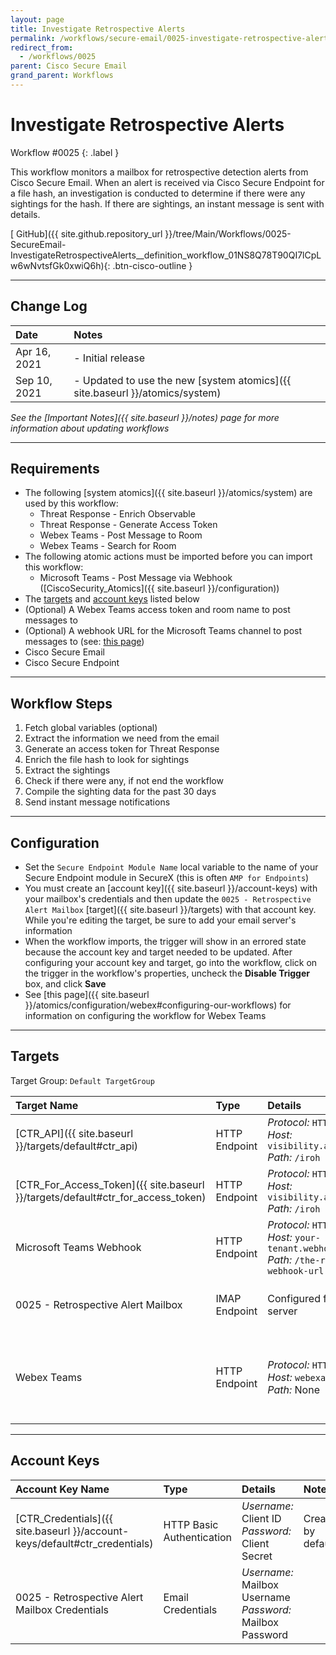 ```yaml
---
layout: page
title: Investigate Retrospective Alerts
permalink: /workflows/secure-email/0025-investigate-retrospective-alerts
redirect_from:
  - /workflows/0025
parent: Cisco Secure Email
grand_parent: Workflows
---
```


# Investigate Retrospective Alerts
<div markdown="1">
Workflow #0025
{: .label }
</div>

This workflow monitors a mailbox for retrospective detection alerts from Cisco Secure Email. When an alert is received via Cisco Secure Endpoint for a file hash, an investigation is conducted to determine if there were any sightings for the hash. If there are sightings, an instant message is sent with details.

[<i class="fab fa-github"></i> GitHub]({{ site.github.repository_url }}/tree/Main/Workflows/0025-SecureEmail-InvestigateRetrospectiveAlerts__definition_workflow_01NS8Q78T90QI7lCpLw6wNvtsfGk0xwiQ6h){: .btn-cisco-outline }

---

## Change Log

| Date | Notes |
|:-----|:------|
| Apr 16, 2021 | - Initial release |
| Sep 10, 2021 | - Updated to use the new [system atomics]({{ site.baseurl }}/atomics/system) |

_See the [Important Notes]({{ site.baseurl }}/notes) page for more information about updating workflows_

---

## Requirements
* The following [system atomics]({{ site.baseurl }}/atomics/system) are used by this workflow:
	* Threat Response - Enrich Observable
	* Threat Response - Generate Access Token
	* Webex Teams - Post Message to Room
	* Webex Teams - Search for Room
* The following atomic actions must be imported before you can import this workflow:
	* Microsoft Teams - Post Message via Webhook ([CiscoSecurity_Atomics]({{ site.baseurl }}/configuration))
* The [targets](#targets) and [account keys](#account-keys) listed below
* (Optional) A Webex Teams access token and room name to post messages to
* (Optional) A webhook URL for the Microsoft Teams channel to post messages to (see: [this page](https://docs.microsoft.com/en-us/microsoftteams/platform/webhooks-and-connectors/how-to/connectors-using#setting-up-a-custom-incoming-webhook))
* Cisco Secure Email
* Cisco Secure Endpoint

---

## Workflow Steps
1. Fetch global variables (optional)
1. Extract the information we need from the email
1. Generate an access token for Threat Response
1. Enrich the file hash to look for sightings
1. Extract the sightings
1. Check if there were any, if not end the workflow
1. Compile the sighting data for the past 30 days
1. Send instant message notifications

---

## Configuration
* Set the `Secure Endpoint Module Name` local variable to the name of your Secure Endpoint module in SecureX (this is often `AMP for Endpoints`)
* You must create an [account key]({{ site.baseurl }}/account-keys) with your mailbox's credentials and then update the `0025 - Retrospective Alert Mailbox` [target]({{ site.baseurl }}/targets) with that account key. While you're editing the target, be sure to add your email server's information
* When the workflow imports, the trigger will show in an errored state because the account key and target needed to be updated. After configuring your account key and target, go into the workflow, click on the trigger in the workflow's properties, uncheck the **Disable Trigger** box, and click **Save**
* See [this page]({{ site.baseurl }}/atomics/configuration/webex#configuring-our-workflows) for information on configuring the workflow for Webex Teams

---

## Targets
Target Group: `Default TargetGroup`

| Target Name | Type | Details | Account Keys | Notes |
|:------------|:-----|:--------|:-------------|:------|
| [CTR_API]({{ site.baseurl }}/targets/default#ctr_api) | HTTP Endpoint | _Protocol:_ `HTTPS`<br />_Host:_ `visibility.amp.cisco.com`<br />_Path:_ `/iroh` | None | Created by default |
| [CTR_For_Access_Token]({{ site.baseurl }}/targets/default#ctr_for_access_token) | HTTP Endpoint | _Protocol:_ `HTTPS`<br />_Host:_ `visibility.amp.cisco.com`<br />_Path:_ `/iroh` | CTR_Credentials | Created by default |
| Microsoft Teams Webhook | HTTP Endpoint | _Protocol:_ `HTTPS`<br />_Host:_ `your-tenant.webhook.office.com`<br />_Path:_ `/the-rest-of-the-webhook-url` | None | |
| 0025 - Retrospective Alert Mailbox | IMAP Endpoint | Configured for your IMAP server | 0025 - Retrospective Alert Mailbox Credentials | |
| Webex Teams | HTTP Endpoint | _Protocol:_ `HTTPS`<br />_Host:_ `webexapis.com`<br />_Path:_ None | None | Not necessary if Webex Teams activities are removed |

---

## Account Keys

| Account Key Name | Type | Details | Notes |
|:-----------------|:-----|:--------|:------|
| [CTR_Credentials]({{ site.baseurl }}/account-keys/default#ctr_credentials) | HTTP Basic Authentication | _Username:_ Client ID<br />_Password:_ Client Secret | Created by default |
| 0025 - Retrospective Alert Mailbox Credentials | Email Credentials | _Username:_ Mailbox Username<br />_Password:_ Mailbox Password | |